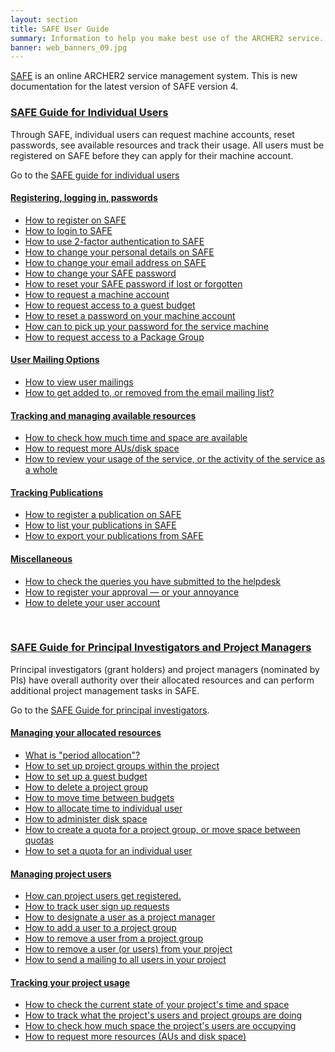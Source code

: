 ```yaml
---
layout: section
title: SAFE User Guide
summary: Information to help you make best use of the ARCHER2 service.
banner: web_banners_09.jpg
---
```


<p><a href="https://www.archer.ac.uk/safe">SAFE</a> is an online ARCHER2 service management system. This is new documentation for the latest version of SAFE version 4. </p>

<h3><a href="safe-guide-users">SAFE Guide for Individual Users</a></h3>
<p>
  Through SAFE, individual users can request machine accounts, reset passwords, see available resources 
  and track their usage. All users must be registered on SAFE before they can apply for their machine account. 
</p>
<p>
  Go to the <a href="safe-guide-users">SAFE guide for individual users</a>
</p>

<!-- used to generate sidebar TOC -->
<div style="display:none;">
<h3>Contents</h3>
</div>


<h4><a href="safe-guide-users#reg-log-pass">Registering, logging in, passwords</a></h4>
<ul>
  <li><a href="safe-guide-users#register"> How to register on SAFE </a> </li>
  <li><a href="safe-guide-users#login">How to login to SAFE </a></li>
	<li><a href="safe-guide-users#2fac">How to use 2-factor authentication to SAFE </a></li>
  <li><a href="safe-guide-users#details">How to change your personal details on SAFE</a></li>
  <li><a href="safe-guide-users#chemail">How to change your email address on SAFE</a></li>
  <li><a href="safe-guide-users#chpass">How to change your SAFE password</a></li>
  <li><a href="safe-guide-users#reset">How to reset your SAFE password if lost or forgotten</a></li>
  <li><a href="safe-guide-users#getac">How to request a machine account</a></li>
	<li><a href="safe-guide-users#accguest">How to request access to a guest budget</a></li>
  <li><a href="safe-guide-users#reset_machine">How to reset a password on your machine account</a></li>
	<li><a href="safe-guide-users#getpass">How can to pick up your password for the service machine</a></li>
  <li><a href="safe-guide-users#package-group">How to request access to a Package Group</a></li>
</ul>


<h4><a href="safe-guide-users#user-mailing">User Mailing Options</a></h4>
<ul>
  <li><a href="safe-guide-users#mailings">How to view user mailings</a></li>
  <li><a href="safe-guide-users#mlist">How to get added to, or removed from the email mailing list?</a></li>
</ul>


<h4><a href="safe-guide-users#tracking">Tracking and managing available resources</a></h4>
<ul>
  <li><a href="safe-guide-users#ures">How to check how much time and space are available</a></li>
  <li><a href="safe-guide-users#resources">How to request more AUs/disk space</a></li>
  <li><a href="safe-guide-users#uhist">How to review your usage of the service, or the activity of the service as a whole</a></li>
</ul>

<h4><a href="safe-guide-users#pubs">Tracking Publications</a></h4>
<ul>
  <li><a href="safe-guide-users#regdoi">How to register a publication on SAFE</a></li>
  <li><a href="safe-guide-users#listdoi">How to list your publications in SAFE</a></li>
  <li><a href="safe-guide-users#exportdoi">How to export your publications from SAFE</a></li>
</ul>

<h4><a href="safe-guide-users#miscellaneous">Miscellaneous</a></h4>
<ul>
  <li><a href="safe-guide-users#checkq">How to check the queries you have submitted to the helpdesk</a></li>
  <li><a href="safe-guide-users#token">How to register your approval &mdash; or your annoyance</a></li>
	<li><a href="safe-guide-users#delacc">How to delete your user account</a></li>
</ul>


<br />



<h3><a href="safe-guide-pi">SAFE Guide for Principal Investigators and Project Managers</a></h3>

<p>
  Principal investigators (grant holders) and project managers (nominated by PIs) have overall authority 
  over their allocated resources and can perform additional project management tasks in SAFE. 
</p>
<p>
  Go to the <a href="safe-guide-pi">SAFE Guide for principal investigators</a>.
</p>

<!-- used so TOC can be generated -->
<div style="display:none;">
<h3>Contents</h3>
</div>

<h4><a href="safe-guide-pi#managing-resources">Managing your allocated resources</a></h4>
<ul>
  <li><a href="safe-guide-pi#period"> What is "period allocation"?</a></li>
  <li><a href="safe-guide-pi#projgrp">How to set up project groups within the project</a></li>
	<li><a href="safe-guide-pi#projgrp">How to set up a guest budget</a></li>
  <li><a href="safe-guide-pi#delgrp">How to delete a project group</a></li>
  <li><a href="safe-guide-pi#mvtime">How to move time between budgets</a></li>
  <li><a href="safe-guide-pi#oneuser">How to allocate time to individual user</a></li>
  <li><a href="safe-guide-pi#space">How to  administer disk space</a></li>
  <li><a href="safe-guide-pi#mvspace">How to create a quota for a project group, or move space between quotas</a></li>
  <li><a href="safe-guide-pi#persquota">How to set a quota for an individual user</a></li>
</ul>

<h4><a href="safe-guide-pi#managing-users">Managing project users</a></h4>
<ul>
  <li><a href="safe-guide-pi#regusers">How can project  users get registered.</a></li>
  <li><a href="safe-guide-pi#signup">How to track user sign up requests</a>
  <li><a href="safe-guide-pi#projman">How to designate a user as a project manager</a></li>
  <li><a href="safe-guide-pi#addu">How to add a user to a project group</a></li>
  <li><a href="safe-guide-pi#remu">How to remove a user from a project group</a></li>
  <li><a href="safe-guide-pi#remuser">How to remove a user (or users) from your project</a></li>
  <li><a href="safe-guide-pi#projmailing">How to send a mailing to all users in your project</a></li>
</ul>

<h4><a href="safe-guide-pi#track-usage">Tracking your project usage</a></h4>
<ul>
  <li><a href="safe-guide-pi#snap">How to check the current state of your project's time and space</a></li>
  <li><a href="safe-guide-pi#phist">How to track what the project's users and project groups are doing</a></li>
  <li><a href="safe-guide-pi#udisk">How to check how much space the  project's users are occupying</a></li>
  <li><a href="safe-guide-pi#more">How to request more resources (AUs and disk space)</a></li>
</ul>



